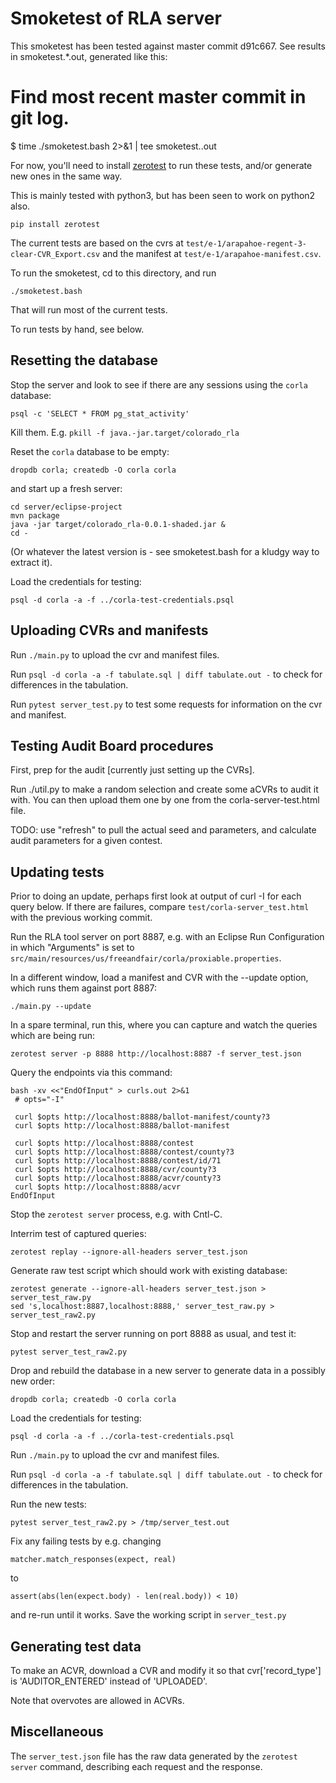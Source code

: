 # Smoketest of RLA server

This smoketest has been tested against master commit d91c667.
See results in smoketest.*.out, generated like this:
# Find most recent master commit in git log.
$ time ./smoketest.bash 2>&1 | tee smoketest.<commit>.out

For now, you'll need to install
[zerotest](https://github.com/jjyr/zerotest)
to run these tests, and/or generate new ones in the same way.

This is mainly tested with python3, but has been seen to work
on python2 also.

`pip install zerotest`

The current tests are based on the cvrs at
`test/e-1/arapahoe-regent-3-clear-CVR_Export.csv`
and the manifest at `test/e-1/arapahoe-manifest.csv`.

To run the smoketest, cd to this directory, and run

`./smoketest.bash`

That will run most of the current tests.

To run tests by hand, see below.

## Resetting the database

Stop the server and look to see if there are any sessions
using the `corla` database:

`psql -c 'SELECT * FROM pg_stat_activity'`

Kill them.  E.g. `pkill -f java.-jar.target/colorado_rla`

Reset the `corla` database to be empty:

`dropdb corla; createdb -O corla corla`

and start up a fresh server:

```
cd server/eclipse-project
mvn package
java -jar target/colorado_rla-0.0.1-shaded.jar &
cd -
```

(Or whatever the latest version is - see smoketest.bash for a kludgy way to extract it).

Load the credentials for testing:

`psql -d corla -a -f ../corla-test-credentials.psql`

## Uploading CVRs and manifests

Run `./main.py` to upload the cvr and manifest files.

Run `psql -d corla -a -f tabulate.sql | diff tabulate.out -`
to check for differences in the tabulation.

Run `pytest server_test.py` to test some requests for information on the
cvr and manifest.

## Testing Audit Board procedures

First, prep for the audit [currently just setting up the CVRs].

Run ./util.py to make a random selection and create some aCVRs to audit it with.
You can then upload them one by one from the corla-server-test.html file.

TODO: use "refresh" to pull the actual seed and parameters, and
calculate audit parameters for a given contest.

## Updating tests
Prior to doing an update, perhaps first look at output of curl -I for each query below.
If there are failures, compare `test/corla-server_test.html` with the previous working commit.

Run the RLA tool server on port 8887, e.g. with an Eclipse Run
Configuration in which "Arguments" is set to
`src/main/resources/us/freeandfair/corla/proxiable.properties`.

In a different window, load a manifest and CVR with the --update option,
which runs them against port 8887:

`./main.py --update`

In a spare terminal, run this, where you can capture and watch the
queries which are being run:

```
zerotest server -p 8888 http://localhost:8887 -f server_test.json
```

Query the endpoints via this command:
```
bash -xv <<"EndOfInput" > curls.out 2>&1
 # opts="-I"

 curl $opts http://localhost:8888/ballot-manifest/county?3
 curl $opts http://localhost:8888/ballot-manifest

 curl $opts http://localhost:8888/contest
 curl $opts http://localhost:8888/contest/county?3
 curl $opts http://localhost:8888/contest/id/71
 curl $opts http://localhost:8888/cvr/county?3
 curl $opts http://localhost:8888/acvr/county?3
 curl $opts http://localhost:8888/acvr
EndOfInput
```

Stop the `zerotest server` process, e.g. with Cntl-C.

Interrim test of captured queries:

`zerotest replay --ignore-all-headers server_test.json`

Generate raw test script which should work with existing database:

```
zerotest generate --ignore-all-headers server_test.json > server_test_raw.py 
sed 's,localhost:8887,localhost:8888,' server_test_raw.py > server_test_raw2.py
```

Stop and restart the server running on port 8888 as usual, and test it:

`pytest server_test_raw2.py`

Drop and rebuild the database in a new server to generate data in a possibly new
order:


`dropdb corla; createdb -O corla corla`

Load the credentials for testing:

`psql -d corla -a -f ../corla-test-credentials.psql`

Run `./main.py` to upload the cvr and manifest files.

Run `psql -d corla -a -f tabulate.sql | diff tabulate.out -`
to check for differences in the tabulation.

Run the new tests:

`pytest server_test_raw2.py > /tmp/server_test.out`

Fix any failing tests by e.g. changing

`matcher.match_responses(expect, real)`

to

`assert(abs(len(expect.body) - len(real.body)) < 10)`

and re-run until it works.  Save the working script in `server_test.py`

## Generating test data

To make an ACVR, download a CVR and modify it so that cvr['record_type']
is 'AUDITOR_ENTERED' instead of 'UPLOADED'.

Note that overvotes are allowed in ACVRs.

## Miscellaneous

The `server_test.json` file has the raw data generated by the
`zerotest server` command, describing each request and the response.
